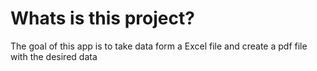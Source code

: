 # Whats is this project?

The goal of this app is to take data form a Excel file and create a pdf file with the desired data